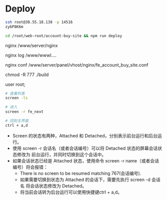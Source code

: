 # Deploy

```sh
ssh root@38.55.18.138 -p 14516
zy6P8K6m

cd /root/web-root/account-buy-site && npm run deploy
```

nginx
/www/server/nginx

nginx log
/www/wwwl....

nginx conf
/www/server/panel/vhost/nginx/fe_account_buy_site.conf

chmod -R 777 ./build

user root;

```bash
# 查看列表
screen -ls

# 进入
screen -r fe_next

# 回到主界面
ctrl + a,d
```

* Screen 的状态有两种，Attached 和 Detached，分别表示前台运行和后台运行。
* 使用 screen -r 会话名（或者会话编号）可以将 Detached 状态的屏幕会话状态修改为 前台运行，并同时切换到这个会话中。
* 如果会话状态已经是 Attached 状态，使用命令 screen -r name（或者会话编号）将会报错：
  * There is no screen to be resumed matching 767(会话编号).
  * 如果需要切换到状态为 Attached 的会话下，需要先执行 screen -d 会话名 将会话状态修改为 Detached。
  * 将当前会话转为后台运行可以使用快捷键ctrl + a,d。